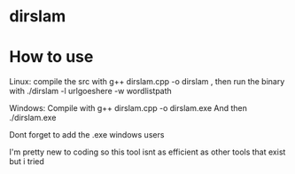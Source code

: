 # dirslam

# How to use

Linux: 
compile the src with g++ dirslam.cpp -o dirslam , then run the binary with 
./dirslam -l urlgoeshere -w wordlistpath

Windows: 
Compile with g++ dirslam.cpp -o dirslam.exe
And then ./dirslam.exe

Dont forget to add the .exe windows users

I'm pretty new to coding so this tool isnt as efficient as other tools that exist but i tried
